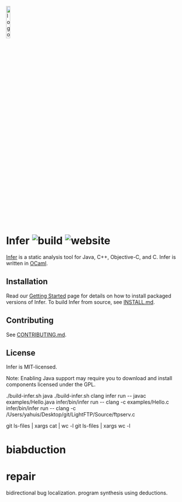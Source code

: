<img src="website/static/img/logo.png" alt="logo" width="15%" />

# Infer ![build](https://github.com/facebook/infer/actions/workflows/install.yml/badge.svg) ![website](https://github.com/facebook/infer/actions/workflows/deploy.yml/badge.svg)

[Infer](http://fbinfer.com/) is a static analysis tool for Java,
C++, Objective-C, and C. Infer is written in [OCaml](https://ocaml.org/).

## Installation

Read our [Getting
Started](http://fbinfer.com/docs/getting-started) page for
details on how to install packaged versions of Infer. To build Infer
from source, see [INSTALL.md](./INSTALL.md).

## Contributing

See [CONTRIBUTING.md](./CONTRIBUTING.md).

## License

Infer is MIT-licensed.

Note: Enabling Java support may require you to download and install 
components licensed under the GPL.



./build-infer.sh java
./build-infer.sh clang
infer run -- javac examples/Hello.java
infer/bin/infer run -- clang -c examples/Hello.c  
infer/bin/infer run -- clang -c /Users/yahuis/Desktop/git/LightFTP/Source/ftpserv.c


git ls-files | xargs cat | wc -l
git ls-files | xargs wc -l

# biabduction 
# repair 

bidirectional bug localization. 
program synthesis using deductions. 